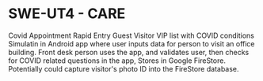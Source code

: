 # SWE-UT4 - CARE
Covid Appointment Rapid Entry
Guest Visitor VIP list with COVID conditions Simulatin in Android app where user inputs data for person to visit an office building. 
Front desk person uses the app, and validates user, then checks for COVID related questions in the app, Stores in Google FireStore. 
Potentially could capture visitor's photo ID into the FireStore database.
